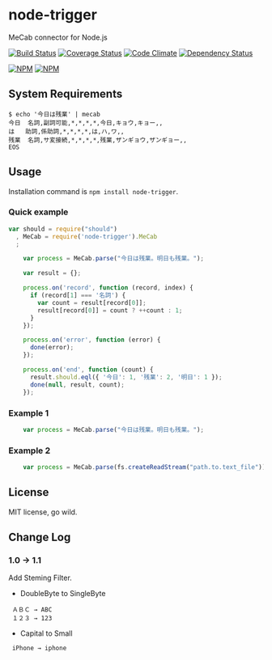 node-trigger
===========

MeCab connector for Node.js

[![Build Status](https://secure.travis-ci.org/exabugs/node-trigger.png?branch=master)](http://travis-ci.org/exabugs/node-trigger)
[![Coverage Status](https://img.shields.io/coveralls/exabugs/node-trigger.svg)](https://coveralls.io/r/exabugs/node-trigger?branch=master)
[![Code Climate](https://codeclimate.com/github/exabugs/node-trigger.png)](https://codeclimate.com/github/exabugs/node-trigger)
[![Dependency Status](https://david-dm.org/exabugs/node-trigger.png)](https://david-dm.org/exabugs/node-trigger)

[![NPM](https://nodei.co/npm/node-trigger.png?stars&downloads)](https://nodei.co/npm/node-trigger/) [![NPM](https://nodei.co/npm-dl/node-trigger.png)](https://nodei.co/npm/node-trigger/)

System Requirements
-----

```
$ echo '今日は残業' | mecab
今日	名詞,副詞可能,*,*,*,*,今日,キョウ,キョー,,
は	助詞,係助詞,*,*,*,*,は,ハ,ワ,,
残業	名詞,サ変接続,*,*,*,*,残業,ザンギョウ,ザンギョー,,
EOS
```


Usage
-----

Installation command is `npm install node-trigger`.

### Quick example

```javascript
var should = require("should")
  , MeCab = require('node-trigger').MeCab
  ;

    var process = MeCab.parse("今日は残業。明日も残業。");

    var result = {};

    process.on('record', function (record, index) {
      if (record[1] === '名詞') {
        var count = result[record[0]];
        result[record[0]] = count ? ++count : 1;
      }
    });

    process.on('error', function (error) {
      done(error);
    });

    process.on('end', function (count) {
      result.should.eql({ '今日': 1, '残業': 2, '明日': 1 });
      done(null, result, count);
    });
```

### Example 1

```javascript
    var process = MeCab.parse("今日は残業。明日も残業。");
```

### Example 2

```javascript
    var process = MeCab.parse(fs.createReadStream("path.to.text_file"));
```

## License

MIT license, go wild.

## Change Log

### 1.0 → 1.1
Add Steming Filter.
 - DoubleByte to SingleByte
```
 ＡＢＣ → ABC
 １２３ → 123
```
 - Capital to Small
```
 iPhone → iphone
```
